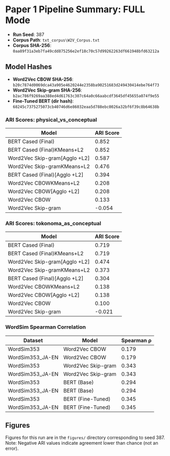 # Paper 1 Pipeline Summary: FULL Mode

- **Run Seed**: 387
- **Corpus Path**: `txt_corpus\W2V_Corpus.txt`
- **Corpus SHA-256**: `0aa89f31a3eb7fa49cdd875256e2ef18c70c57d99262263df661948bfd63212a`

## Model Hashes

- **Word2Vec CBOW SHA-256**: `b20c7874d0069dca43a905e4620244e2358ba90251683d249430414ebe764f73`
- **Word2Vec Skip-gram SHA-256**: `b2ac786f9269aa388ed4d61763c307c64a0c66aabcdf3645df45655a074f9e55`
- **Fine-Tuned BERT (dir hash)**: `68245c7375275073cb40746d6e86032eaa5d788ebc0026a32bf6f39c8b64638b`

### ARI Scores: physical_vs_conceptual

| Model | ARI Score |
|-------|-----------|
| BERT Cased (Final) | 0.852 |
| BERT Cased (Final)KMeans+L2 | 0.852 |
| Word2Vec Skip-gram[Agglo +L2] | 0.587 |
| Word2Vec Skip-gramKMeans+L2 | 0.476 |
| BERT Cased (Final)[Agglo +L2] | 0.394 |
| Word2Vec CBOWKMeans+L2 | 0.208 |
| Word2Vec CBOW[Agglo +L2] | 0.208 |
| Word2Vec CBOW | 0.133 |
| Word2Vec Skip-gram | -0.054 |

### ARI Scores: tokonoma_as_conceptual

| Model | ARI Score |
|-------|-----------|
| BERT Cased (Final) | 0.719 |
| BERT Cased (Final)KMeans+L2 | 0.719 |
| Word2Vec Skip-gram[Agglo +L2] | 0.474 |
| Word2Vec Skip-gramKMeans+L2 | 0.373 |
| BERT Cased (Final)[Agglo +L2] | 0.304 |
| Word2Vec CBOWKMeans+L2 | 0.138 |
| Word2Vec CBOW[Agglo +L2] | 0.138 |
| Word2Vec CBOW | 0.100 |
| Word2Vec Skip-gram | -0.021 |

### WordSim Spearman Correlation

| Dataset | Model | Spearman ρ |
|---------|-------|------------|
| WordSim353 | Word2Vec CBOW | 0.179 |
| WordSim353_JA-EN | Word2Vec CBOW | 0.179 |
| WordSim353 | Word2Vec Skip-gram | 0.343 |
| WordSim353_JA-EN | Word2Vec Skip-gram | 0.343 |
| WordSim353 | BERT (Base) | 0.294 |
| WordSim353_JA-EN | BERT (Base) | 0.294 |
| WordSim353 | BERT (Fine-Tuned) | 0.345 |
| WordSim353_JA-EN | BERT (Fine-Tuned) | 0.345 |

## Figures

Figures for this run are in the `figures/` directory corresponding to seed 387.
Note: Negative ARI values indicate agreement lower than chance (not an error).


